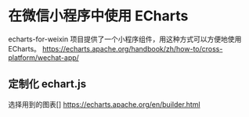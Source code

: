 # 在微信小程序中使用 ECharts

echarts-for-weixin 项目提供了一个小程序组件，用这种方式可以方便地使用 ECharts。
https://echarts.apache.org/handbook/zh/how-to/cross-platform/wechat-app/

## 定制化 echart.js

选择用到的图表[]
https://echarts.apache.org/en/builder.html
